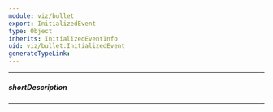 ```yaml
---
module: viz/bullet
export: InitializedEvent
type: Object
inherits: InitializedEventInfo
uid: viz/bullet:InitializedEvent
generateTypeLink: 
---
```

---
##### shortDescription
<!-- Description goes here -->

---
<!-- Description goes here -->